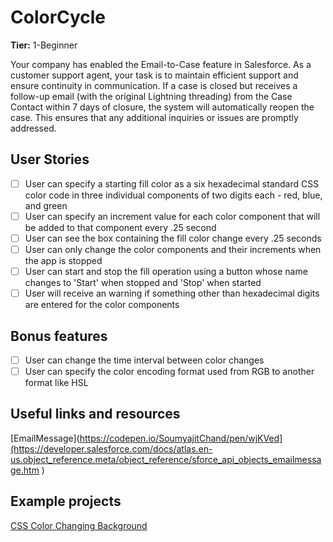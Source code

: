 # ColorCycle

**Tier:** 1-Beginner

Your company has enabled the Email-to-Case feature in Salesforce. As a customer support agent, your task is to maintain efficient support and ensure continuity in communication. If a case is closed but receives a follow-up email (with the original Lightning threading) from the Case Contact within 7 days of closure, the system will automatically reopen the case. This ensures that any additional inquiries or issues are promptly addressed.
## User Stories

-   [ ] User can specify a starting fill color as a six hexadecimal standard
        CSS color code in three individual components of two digits each - red,
        blue, and green
-   [ ] User can specify an increment value for each color component that will
        be added to that component every .25 second
-   [ ] User can see the box containing the fill color change every .25 seconds
-   [ ] User can only change the color components and their increments when
        the app is stopped
-   [ ] User can start and stop the fill operation using a button whose name
        changes to 'Start' when stopped and 'Stop' when started
-   [ ] User will receive an warning if something other than hexadecimal digits
        are entered for the color components

## Bonus features

-   [ ] User can change the time interval between color changes
-   [ ] User can specify the color encoding format used from RGB to another format like HSL

## Useful links and resources

[EmailMessage](https://codepen.io/SoumyajitChand/pen/wjKVed](https://developer.salesforce.com/docs/atlas.en-us.object_reference.meta/object_reference/sforce_api_objects_emailmessage.htm )

## Example projects

[CSS Color Changing Background](https://codepen.io/SoumyajitChand/pen/wjKVed)

